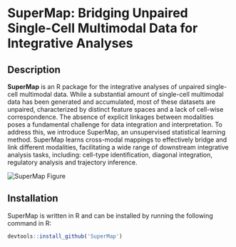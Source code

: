 # SuperMap: Bridging Unpaired Single-Cell Multimodal Data for Integrative Analyses

## Description

**SuperMap** is an R package for the integrative analyses of unpaired single-cell multimodal data. While a substantial amount of single-cell multimodal data has been generated and accumulated, most of these datasets are unpaired, characterized by distinct feature spaces and a lack of cell-wise correspondence. The absence of explicit linkages between modalities poses a fundamental challenge for data integration and interpretation. To address this, we introduce SuperMap, an unsupervised statistical learning method. SuperMap learns cross-modal mappings to effectively bridge and link different modalities, facilitating a wide range of downstream integrative analysis tasks, including: cell-type identification, diagonal integration, regulatory analysis and trajectory inference.

![SuperMap Figure](path_to_image) <!-- Replace with the actual path of the image -->

## Installation

SuperMap is written in R and can be installed by running the following command in R:

```r
devtools::install_github('SuperMap')
